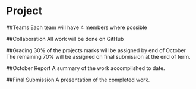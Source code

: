 Project
=======

##Teams
Each team will have 4 members where possible

##Collaboration
All work will be done on GitHub

##Grading
30% of the projects marks will be assigned by end of October
The remaining 70% will be assigned on final submission at the end of term.

##October Report
A summary of the work accomplished to date.

##Final Submission
A presentation of the completed work.

